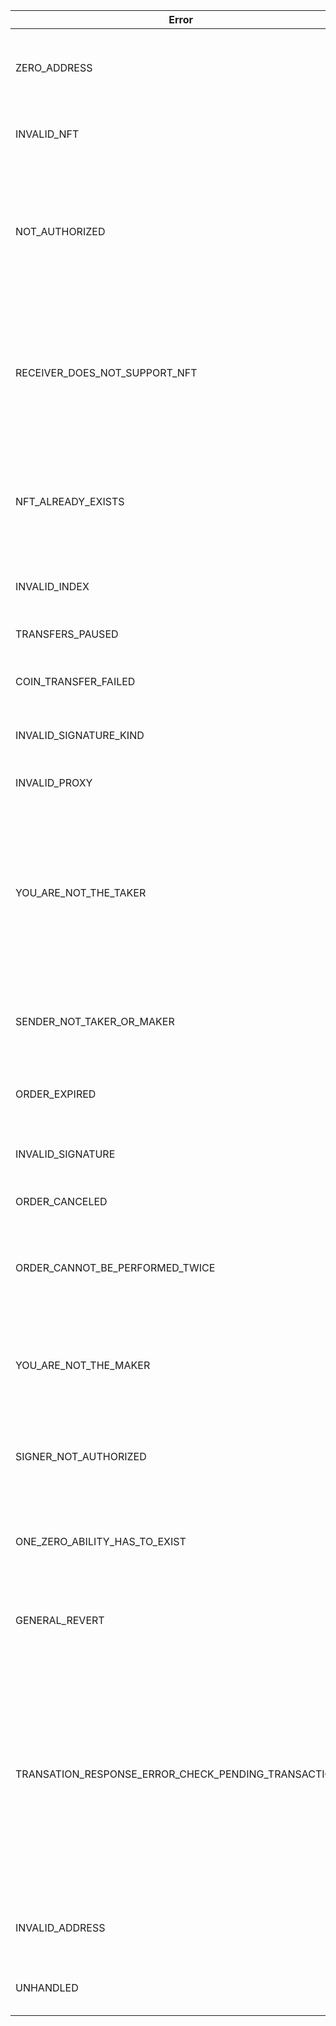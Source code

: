 | Error                                                | Description                                                  |
| ---------------------------------------------------- | ------------------------------------------------------------ |
| ZERO_ADDRESS                                         | One of the addresses provided was a zero (0x0) address.      |
| INVALID_NFT                                          | Provided NFT is invalid (id does not exist).                 |
| NOT_AUTHORIZED                                       | Indicates that a user is not authorized for the action(not approved for transfer/does not have a certain ability etc.). |
| RECEIVER_DOES_NOT_SUPPORT_NFT                        | Smart contract to which you are transfering NFT does not implement a way to safely receive a NFT. |
| NFT_ALREADY_EXISTS                                   | A NFT with the same ID already exists. You cannot create multiple NFTs with the same ID. |
| INVALID_INDEX                                        | NFT at provided index does not exist.                        |
| TRANSFERS_PAUSED                                     | NFT transfers are paused.                                    |
| COIN_TRANSFER_FAILED                                 | Coin transfer within the exchange order failed.              |
| INVALID_SIGNATURE_KIND                               | Provided signature kind is not supported.                    |
| INVALID_PROXY                                        | Provided proxy is not supported.                             |
| YOU_ARE_NOT_THE_TAKER                                | You are trying to perform an order from an account that cannot perform it. Check order takerId field to see which address has the ability to perform this order. |
| SENDER_NOT_TAKER_OR_MAKER                                    | You are trying to transfer assets that you are not allowed.             |
| ORDER_EXPIRED                                        | Order has expired (check expiration field).                  |
| INVALID_SIGNATURE                                    | The signature provided is invalid.                           |
| ORDER_CANCELED                                       | Order has been canceled.                                     |
| ORDER_CANNOT_BE_PERFORMED_TWICE                      | Order was already performed and cannot be performed twice.   |
| YOU_ARE_NOT_THE_MAKER                                | User making the transaction is not he order maker. Check the makerId field. |
| SIGNER_NOT_AUTHORIZED                                | Signature provided was signed by an unauthorized user.       |
| ONE_ZERO_ABILITY_HAS_TO_EXIST                        | There always has to be at least on user with the ability to assign new abilities. |
| GENERAL_REVERT                                       | Transaction reverted from an unknown reason.                 |
| TRANSATION_RESPONSE_ERROR_CHECK_PENDING_TRANSACTIONS | While executing the transaction there was an error with the response. The transaction may or may not have executed sucessfully. Please recheck transaction status and pending transactions. |
| INVALID_ADDRESS                                      | User/smart contract address provided is invalid.             |
| UNHANDLED                                            | An unhandled error has occured.                              |